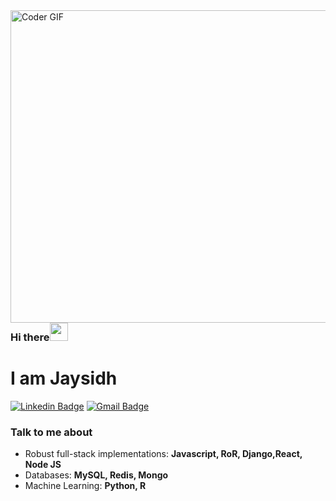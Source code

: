 <img align="left" src="https://media.giphy.com/media/SWoSkN6DxTszqIKEqv/giphy.gif" alt="Coder GIF" width="600" height="500" />

<br/>
<br/>


### Hi there<img src="https://github.com/TheDudeThatCode/TheDudeThatCode/blob/master/Assets/Hi.gif" width="29px"> 

# I am Jaysidh

[![Linkedin Badge](https://img.shields.io/badge/-jaysidhdumbali-blue?style=flat-square&logo=Linkedin&logoColor=white&link=https://www.linkedin.com/in/jaysidhdumbali/)](https://www.linkedin.com/in/jaysidhdumbali/) [![Gmail Badge](https://img.shields.io/badge/-jay.dumbali@gmail.com-c14438?style=flat-square&logo=Gmail&logoColor=white&link=mailto:jay.dumbali@gmail.com)](mailto:jay.dumbali@gmail.com)

### Talk to me about
- Robust full-stack implementations:  **Javascript, RoR, Django,React, Node JS**
- Databases: **MySQL, Redis, Mongo**
- Machine Learning: **Python, R**





<!--
**JaysidhDumbali/JaysidhDumbali** is a ✨ _special_ ✨ repository because its `README.md` (this file) appears on your GitHub profile.


###  IN CASE OF FIRE 🔥 
:heavy_plus_sign: Git commit -a  :arrow_up: Git push  🏃  Git out

Here are some ideas to get you started:

### Hi there 👋
- 🔭 I’m currently working on ...
- 🌱 I’m currently learning ...
- 👯 I’m looking to collaborate on ...
- 🤔 I’m looking for help with ...
- 💬 Ask me about ...
- 📫 How to reach me: ...
- 😄 Pronouns: ...
- ⚡ Fun fact: ...
-->
